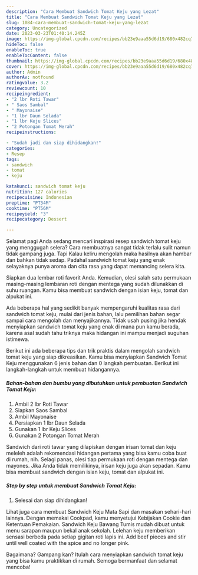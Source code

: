 ```yaml
---
description: "Cara Membuat Sandwich Tomat Keju yang Lezat"
title: "Cara Membuat Sandwich Tomat Keju yang Lezat"
slug: 1084-cara-membuat-sandwich-tomat-keju-yang-lezat
category: Uncategorized
date: 2023-03-23T01:40:14.245Z
image: https://img-global.cpcdn.com/recipes/bb23e9aaa55d6d19/680x482cq70/sandwich-tomat-keju-foto-resep-utama.jpg
hideToc: false
enableToc: true
enableTocContent: false
thumbnail: https://img-global.cpcdn.com/recipes/bb23e9aaa55d6d19/680x482cq70/sandwich-tomat-keju-foto-resep-utama.jpg
cover: https://img-global.cpcdn.com/recipes/bb23e9aaa55d6d19/680x482cq70/sandwich-tomat-keju-foto-resep-utama.jpg
author: Admin
authorAv: notfound
ratingvalue: 3.2
reviewcount: 10
recipeingredient:
- "2 lbr Roti Tawar"
- " Saos Sambal"
- " Mayonaise"
- "1 lbr Daun Selada"
- "1 lbr Keju Slices"
- "2 Potongan Tomat Merah"
recipeinstructions:

- "Sudah jadi dan siap dihidangkan!"
categories:
- Resep
tags:
- sandwich
- tomat
- keju

katakunci: sandwich tomat keju 
nutrition: 127 calories
recipecuisine: Indonesian
preptime: "PT34M"
cooktime: "PT56M"
recipeyield: "3"
recipecategory: Dessert

---
```



Selamat pagi Anda sedang mencari inspirasi resep sandwich tomat keju yang menggugah selera? Cara membuatnya sangat tidak terlalu sulit namun tidak gampang juga. Tapi Kalau keliru mengolah maka hasilnya akan hambar dan bahkan tidak sedap. Padahal sandwich tomat keju yang enak selayaknya punya aroma dan cita rasa yang dapat memancing selera kita.


Siapkan dua lembar roti favorit Anda. Kemudian, olesi salah satu permukaan masing-masing lembaran roti dengan mentega yang sudah dilunakkan di suhu ruangan. Kamu bisa membuat sandwich dengan isian keju, tomat dan alpukat ini.

Ada beberapa hal yang sedikit banyak mempengaruhi kualitas rasa dari sandwich tomat keju, mulai dari jenis bahan, lalu pemilihan bahan segar sampai cara mengolah dan menyajikannya. Tidak usah pusing jika hendak menyiapkan sandwich tomat keju yang enak di mana pun kamu berada, karena asal sudah tahu triknya maka hidangan ini mampu menjadi suguhan istimewa.


Berikut ini ada beberapa tips dan trik praktis dalam mengolah sandwich tomat keju yang siap dikreasikan. Kamu bisa menyiapkan Sandwich Tomat Keju menggunakan 6 jenis bahan dan 0 langkah pembuatan. Berikut ini langkah-langkah untuk membuat hidangannya.

<!--inarticleads1-->

##### Bahan-bahan dan bumbu yang dibutuhkan untuk pembuatan Sandwich Tomat Keju:

1. Ambil 2 lbr Roti Tawar
1. Siapkan  Saos Sambal
1. Ambil  Mayonaise
1. Persiapkan 1 lbr Daun Selada
1. Gunakan 1 lbr Keju Slices
1. Gunakan 2 Potongan Tomat Merah


Sandwich dari roti tawar yang dilapiskan dengan irisan tomat dan keju meleleh adalah rekomendasi hidangan pertama yang bisa kamu coba buat di rumah, nih. Selagi panas, olesi tiap permukaan roti dengan mentega dan mayones. Jika Anda tidak memilikinya, irisan keju juga akan sepadan. Kamu bisa membuat sandwich dengan isian keju, tomat dan alpukat ini. 

<!--inarticleads2-->

##### Step by step untuk membuat Sandwich Tomat Keju:


1. Selesai dan siap dihidangkan!

Lihat juga cara membuat Sandwich Keju Mata Sapi dan masakan sehari-hari lainnya. Dengan memakai Cookpad, kamu menyetujui Kebijakan Cookie dan Ketentuan Pemakaian. Sandwich Keju Bawang Tumis mudah dibuat untuk menu sarapan maupun bekal anak sekolah. Lelehan keju memberikan sensasi berbeda pada setiap gigitan roti lapis ini. Add beef pieces and stir until well coated with the spice and no longer pink. 

Bagaimana? Gampang kan? Itulah cara menyiapkan sandwich tomat keju yang bisa kamu praktikkan di rumah. Semoga bermanfaat dan selamat mencoba!
